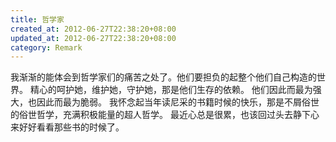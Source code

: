 ```yaml
---
title: 哲学家
created_at: 2012-06-27T22:38:20+08:00
updated_at: 2012-06-27T22:38:20+08:00
category: Remark
---
```


我渐渐的能体会到哲学家们的痛苦之处了。他们要担负的起整个他们自己构造的世界。
精心的呵护她，维护她，守护她，那是他们生存的依赖。
他们因此而最为强大，也因此而最为脆弱。
我怀念起当年读尼采的书籍时候的快乐，那是不屑俗世的俗世哲学，充满积极能量的超人哲学。
最近心总是很累，也该回过头去静下心来好好看看那些书的时候了。
